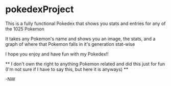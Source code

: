 # pokedexProject
This is a fully functional Pokedex that shows you stats and entries for any of the 1025 Pokemon

It takes any Pokemon's name and shows you an image, the stats, and a graph of where that Pokemon falls in it's generation stat-wise

I hope you enjoy and have fun with my Pokedex!!

** I don't own the right to anything Pokemon related and did this just for fun (I'm not sure if I have to say this, but here it is anyways) **


-NW
